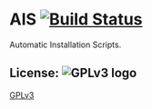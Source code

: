 # AIS [![Build Status](https://travis-ci.org/AdrianKoshka/AIS.svg?branch=master)](https://travis-ci.org/AdrianKoshka/AIS)
Automatic Installation Scripts.

## License: ![GPLv3 logo](https://www.gnu.org/graphics/gplv3-127x51.png)

[GPLv3](LICENSE)
